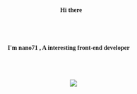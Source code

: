 <div style="font-family: 'Artifakt Element',ui-serif">
<h4 align="center">Hi there👋</h4>
<br>
<br>
<h4 align="center">
I'm nano71 , A interesting front-end developer👨‍💻
</h4>
<br>
<br>
<p align="center">
  <img align="center" src="https://github-readme-stats.vercel.app/api?username=nano71">
</p>
</div>


